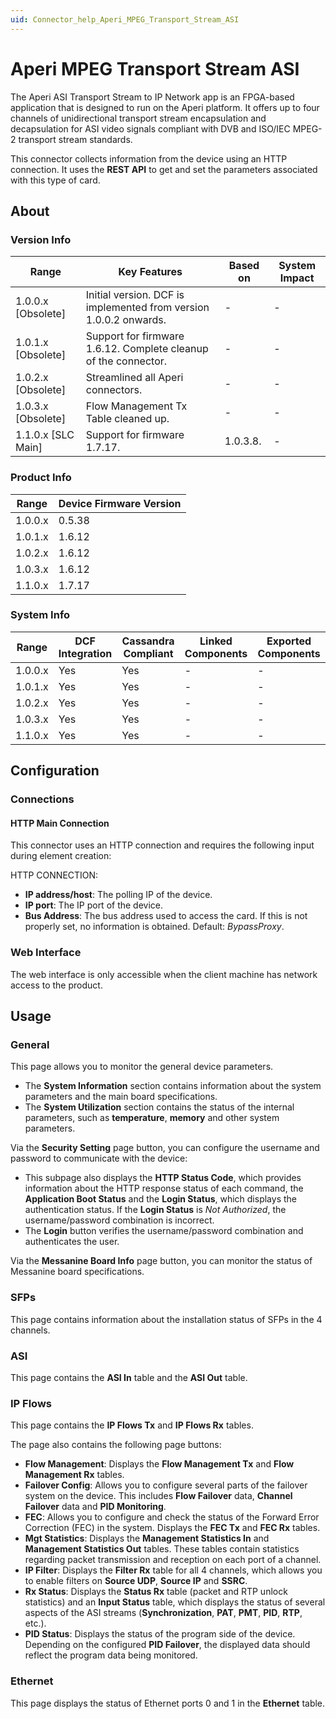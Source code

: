 ```yaml
---
uid: Connector_help_Aperi_MPEG_Transport_Stream_ASI
---
```


# Aperi MPEG Transport Stream ASI

The Aperi ASI Transport Stream to IP Network app is an FPGA-based application that is designed to run on the Aperi platform. It offers up to four channels of unidirectional transport stream encapsulation and decapsulation for ASI video signals compliant with DVB and ISO/IEC MPEG-2 transport stream standards.

This connector collects information from the device using an HTTP connection. It uses the **REST API** to get and set the parameters associated with this type of card.

## About

### Version Info

| **Range**            | **Key Features**                                                  | **Based on** | **System Impact** |
|----------------------|-------------------------------------------------------------------|--------------|-------------------|
| 1.0.0.x \[Obsolete\] | Initial version. DCF is implemented from version 1.0.0.2 onwards. | \-           | \-                |
| 1.0.1.x \[Obsolete\] | Support for firmware 1.6.12. Complete cleanup of the connector.   | \-           | \-                |
| 1.0.2.x \[Obsolete\] | Streamlined all Aperi connectors.                                 | \-           | \-                |
| 1.0.3.x \[Obsolete\] | Flow Management Tx Table cleaned up.                              | \-           | \-                |
| 1.1.0.x \[SLC Main\] | Support for firmware 1.7.17.                                      | 1.0.3.8.     | \-                |

### Product Info

| **Range** | **Device Firmware Version** |
|-----------|-----------------------------|
| 1.0.0.x   | 0.5.38                      |
| 1.0.1.x   | 1.6.12                      |
| 1.0.2.x   | 1.6.12                      |
| 1.0.3.x   | 1.6.12                      |
| 1.1.0.x   | 1.7.17                      |

### System Info

| Range     | DCF Integration     | Cassandra Compliant     | Linked Components     | Exported Components     |
|-----------|---------------------|-------------------------|-----------------------|-------------------------|
| 1.0.0.x   | Yes                 | Yes                     | \-                    | \-                      |
| 1.0.1.x   | Yes                 | Yes                     | \-                    | \-                      |
| 1.0.2.x   | Yes                 | Yes                     | \-                    | \-                      |
| 1.0.3.x   | Yes                 | Yes                     | \-                    | \-                      |
| 1.1.0.x   | Yes                 | Yes                     | \-                    | \-                      |

## Configuration

### Connections

#### HTTP Main Connection

This connector uses an HTTP connection and requires the following input during element creation:

HTTP CONNECTION:

- **IP address/host**: The polling IP of the device.
- **IP port**: The IP port of the device.
- **Bus Address**: The bus address used to access the card. If this is not properly set, no information is obtained. Default: *BypassProxy*.

### Web Interface

The web interface is only accessible when the client machine has network access to the product.

## Usage

### General

This page allows you to monitor the general device parameters.

- The **System Information** section contains information about the system parameters and the main board specifications.
- The **System Utilization** section contains the status of the internal parameters, such as **temperature**, **memory** and other system parameters.

Via the **Security Setting** page button, you can configure the username and password to communicate with the device:

- This subpage also displays the **HTTP Status Code**, which provides information about the HTTP response status of each command, the **Application Boot Status** and the **Login Status**, which displays the authentication status. If the **Login Status** is *Not Authorized*, the username/password combination is incorrect.
- The **Login** button verifies the username/password combination and authenticates the user.

Via the **Messanine Board Info** page button, you can monitor the status of Messanine board specifications.

### SFPs

This page contains information about the installation status of SFPs in the 4 channels.

### ASI

This page contains the **ASI In** table and the **ASI Out** table.

### IP Flows

This page contains the **IP Flows Tx** and **IP Flows Rx** tables.

The page also contains the following page buttons:

- **Flow Management**: Displays the **Flow Management Tx** and **Flow Management Rx** tables.
- **Failover Config**: Allows you to configure several parts of the failover system on the device. This includes **Flow Failover** data, **Channel Failover** data and **PID Monitoring**.
- **FEC**: Allows you to configure and check the status of the Forward Error Correction (FEC) in the system. Displays the **FEC Tx** and **FEC Rx** tables.
- **Mgt Statistics**: Displays the **Management Statistics In** and **Management Statistics Out** tables. These tables contain statistics regarding packet transmission and reception on each port of a channel.
- **IP Filter**: Displays the **Filter Rx** table for all 4 channels, which allows you to enable filters on **Source UDP**, **Source IP** and **SSRC**.
- **Rx Status**: Displays the **Status Rx** table (packet and RTP unlock statistics) and an **Input Status** table, which displays the status of several aspects of the ASI streams (**Synchronization**, **PAT**, **PMT**, **PID**, **RTP**, etc.).
- **PID Status**: Displays the status of the program side of the device. Depending on the configured **PID Failover**, the displayed data should reflect the program data being monitored.

### Ethernet

This page displays the status of Ethernet ports 0 and 1 in the **Ethernet** table.
